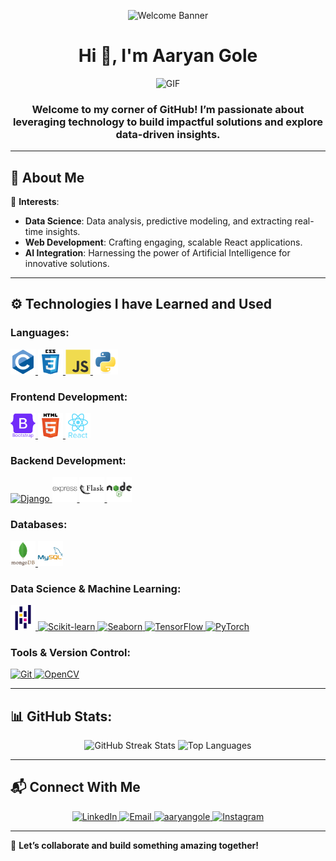 <p align="center">
  <img src="https://camo.githubusercontent.com/23ee43c0e133174888a0528824f8a0be812e5fae59351aa5a2da1f4939a49389/68747470733a2f2f726561646d652d747970696e672d7376672e6865726f6b756170702e636f6d3f666f6e743d506f7070696e73267765696768743d3530302673697a653d32352670617573653d313030302677696474683d343335266c696e65733d4865792b74686572652532432b49276d2b4e6f6d61616e2b41686d6164212b254630253946253931253842" alt="Welcome Banner" />
</p>

<h1 align="center">Hi 👋, I'm Aaryan Gole</h1>
<p align="center">
  <img src="https://user-images.githubusercontent.com/74038190/225813708-98b745f2-7d22-48cf-9150-083f1b00d6c9.gif" alt="GIF"/>
</p>
<h3 align="center">Welcome to my corner of GitHub! I’m passionate about leveraging technology to build impactful solutions and explore data-driven insights.</h3>

---

## 💼 **About Me**  
🎯 **Interests**:  
- **Data Science**: Data analysis, predictive modeling, and extracting real-time insights.  
- **Web Development**: Crafting engaging, scalable React applications.  
- **AI Integration**: Harnessing the power of Artificial Intelligence for innovative solutions.  

---

## ⚙️ **Technologies I have Learned and Used**
<h3 align="left">Languages:</h3>
<p align="left">
  <a href="https://www.cprogramming.com/" target="_blank" rel="noreferrer"> <img src="https://raw.githubusercontent.com/devicons/devicon/master/icons/c/c-original.svg" alt="C" width="40" height="40"/> </a>
  <a href="https://www.w3schools.com/css/" target="_blank" rel="noreferrer"> <img src="https://raw.githubusercontent.com/devicons/devicon/master/icons/css3/css3-original-wordmark.svg" alt="CSS" width="40" height="40"/> </a>
  <a href="https://developer.mozilla.org/en-US/docs/Web/JavaScript" target="_blank" rel="noreferrer"> <img src="https://raw.githubusercontent.com/devicons/devicon/master/icons/javascript/javascript-original.svg" alt="JavaScript" width="40" height="40"/> </a>
  <a href="https://www.python.org" target="_blank" rel="noreferrer"> <img src="https://raw.githubusercontent.com/devicons/devicon/master/icons/python/python-original.svg" alt="Python" width="40" height="40"/> </a>
</p>

<h3 align="left">Frontend Development:</h3>
<p align="left">
  <a href="https://getbootstrap.com" target="_blank" rel="noreferrer"> <img src="https://raw.githubusercontent.com/devicons/devicon/master/icons/bootstrap/bootstrap-plain-wordmark.svg" alt="Bootstrap" width="40" height="40"/> </a>
  <a href="https://www.w3.org/html/" target="_blank" rel="noreferrer"> <img src="https://raw.githubusercontent.com/devicons/devicon/master/icons/html5/html5-original-wordmark.svg" alt="HTML5" width="40" height="40"/> </a>
  <a href="https://reactjs.org/" target="_blank" rel="noreferrer"> <img src="https://raw.githubusercontent.com/devicons/devicon/master/icons/react/react-original-wordmark.svg" alt="React" width="40" height="40"/> </a>
</p>

<h3 align="left">Backend Development:</h3>
<p align="left">
  <a href="https://www.djangoproject.com/" target="_blank" rel="noreferrer"> <img src="https://cdn.worldvectorlogo.com/logos/django.svg" alt="Django" width="40" height="40"/> </a>
  <a href="https://expressjs.com" target="_blank" rel="noreferrer"> <img src="https://raw.githubusercontent.com/devicons/devicon/master/icons/express/express-original-wordmark.svg" alt="Express" width="40" height="40"/> </a>
  <a href="https://flask.palletsprojects.com/" target="_blank" rel="noreferrer"> 
  <img src="https://raw.githubusercontent.com/devicons/devicon/master/icons/flask/flask-original-wordmark.svg" alt="Flask" width="40" height="40"/> 
  </a>
  <a href="https://nodejs.org" target="_blank" rel="noreferrer"> <img src="https://raw.githubusercontent.com/devicons/devicon/master/icons/nodejs/nodejs-original-wordmark.svg" alt="NodeJS" width="40" height="40"/> </a>
</p>

<h3 align="left">Databases:</h3>
<p align="left">
  <a href="https://www.mongodb.com/" target="_blank" rel="noreferrer"> <img src="https://raw.githubusercontent.com/devicons/devicon/master/icons/mongodb/mongodb-original-wordmark.svg" alt="MongoDB" width="40" height="40"/> </a>
  <a href="https://www.mysql.com/" target="_blank" rel="noreferrer"> <img src="https://raw.githubusercontent.com/devicons/devicon/master/icons/mysql/mysql-original-wordmark.svg" alt="MySQL" width="40" height="40"/> </a>
</p>

<h3 align="left">Data Science & Machine Learning:</h3>
<p align="left">
  <a href="https://pandas.pydata.org/" target="_blank" rel="noreferrer"> <img src="https://raw.githubusercontent.com/devicons/devicon/2ae2a900d2f041da66e950e4d48052658d850630/icons/pandas/pandas-original.svg" alt="Pandas" width="40" height="40"/> </a>
  <a href="https://scikit-learn.org/" target="_blank" rel="noreferrer"> <img src="https://upload.wikimedia.org/wikipedia/commons/0/05/Scikit_learn_logo_small.svg" alt="Scikit-learn" width="40" height="40"/> </a>
  <a href="https://seaborn.pydata.org/" target="_blank" rel="noreferrer"> <img src="https://seaborn.pydata.org/_images/logo-mark-lightbg.svg" alt="Seaborn" width="40" height="40"/> </a>
  <a href="https://www.tensorflow.org" target="_blank" rel="noreferrer"> <img src="https://www.vectorlogo.zone/logos/tensorflow/tensorflow-icon.svg" alt="TensorFlow" width="40" height="40"/> </a>
  <a href="https://pytorch.org/" target="_blank" rel="noreferrer"> <img src="https://www.vectorlogo.zone/logos/pytorch/pytorch-icon.svg" alt="PyTorch" width="40" height="40"/> </a>
</p>

<h3 align="left">Tools & Version Control:</h3>
<p align="left">
  <a href="https://git-scm.com/" target="_blank" rel="noreferrer"> <img src="https://www.vectorlogo.zone/logos/git-scm/git-scm-icon.svg" alt="Git" width="40" height="40"/> </a>
  <a href="https://opencv.org/" target="_blank" rel="noreferrer"> <img src="https://www.vectorlogo.zone/logos/opencv/opencv-icon.svg" alt="OpenCV" width="40" height="40"/> </a>
</p>

---

## 📊 **GitHub Stats:**

<p align="center">
  <img src="https://github-readme-streak-stats.herokuapp.com/?user=AaryanGole26&theme=radical&hide_border=true" alt="GitHub Streak Stats" />
  <img src="https://github-readme-stats.vercel.app/api/top-langs/?username=AaryanGole26&theme=radical&hide_border=true&include_all_commits=true&count_private=true&layout=compact" alt="Top Languages" />
</p>

---

## 📬 **Connect With Me**
<p align="center">
  <a href="https://www.linkedin.com/in/aaryan-gole" target="_blank">
    <img src="https://cdn.jsdelivr.net/gh/devicons/devicon/icons/linkedin/linkedin-original.svg" alt="LinkedIn" width="40" height="40"/>
  </a>
  <a href="mailto:goleaaryan7@gmail.com">
    <img src="https://cdn.jsdelivr.net/gh/devicons/devicon/icons/google/google-original.svg" alt="Email" width="40" height="40"/>
  </a>
<a href="https://kaggle.com/aaryangole" target="_blank">
    <img src="https://raw.githubusercontent.com/rahuldkjain/github-profile-readme-generator/master/src/images/icons/Social/kaggle.svg" alt="aaryangole" height="30" width="40" />
</a>
  <a href="https://instagram.com/aryn.gole" target="_blank">
    <img src="https://upload.wikimedia.org/wikipedia/commons/9/95/Instagram_logo_2022.svg" alt="Instagram" width="40" height="40"/>
  </a>
</p>

---

🌟 **Let’s collaborate and build something amazing together!**
